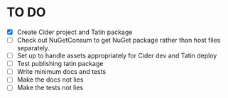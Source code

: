 # TO DO

- [x] Create Cider project and Tatin package
- [ ] Check out NuGetConsum to get NuGet package rather than host files separately.
- [ ] Set up to handle assets appropriately for Cider dev and Tatin deploy
- [ ] Test publishing tatin package
- [ ] Write minimum docs and tests
- [ ] Make the docs not lies
- [ ] Make the tests not lies
